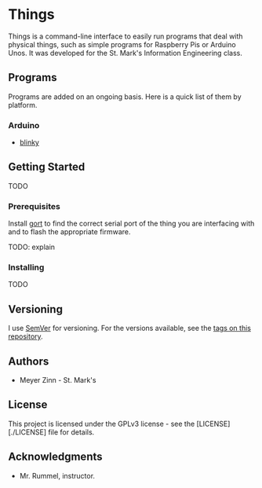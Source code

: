 # Things

Things is a command-line interface to easily run programs that deal with physical things, such as simple programs for Raspberry Pis or Arduino Unos. It was developed for the St. Mark's Information Engineering class.

## Programs

Programs are added on an ongoing basis. Here is a quick list of them by platform.

### Arduino

* [blinky](https://github.com/20zinnm/blinky)

## Getting Started

TODO

### Prerequisites

Install [gort](http://gort.io/documentation/getting_started/downloads/) to find the correct serial port of the thing you are interfacing with and to flash the appropriate firmware.

TODO: explain

### Installing

TODO

## Versioning

I use [SemVer](http://semver.org/) for versioning. For the versions available, see the [tags on this repository](https://github.com/20zinnm/things/tags).

## Authors

* Meyer Zinn - St. Mark's

## License

This project is licensed under the GPLv3 license - see the [LICENSE][./LICENSE] file for details.

## Acknowledgments

* Mr. Rummel, instructor.